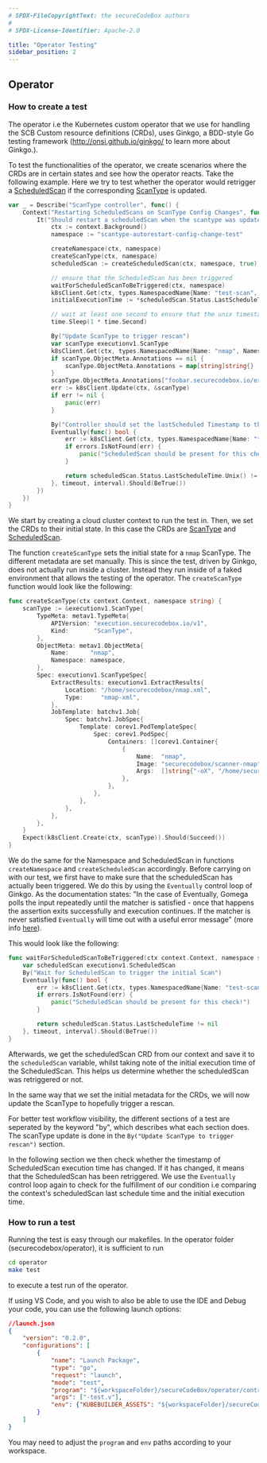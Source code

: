 ```yaml
---
# SPDX-FileCopyrightText: the secureCodeBox authors
#
# SPDX-License-Identifier: Apache-2.0

title: "Operator Testing"
sidebar_position: 2
---
```

## Operator

### How to create a test
The operator i.e the Kubernetes custom operator that we use for handling the SCB Custom resource definitions (CRDs), uses Ginkgo, a BDD-style Go testing framework (http://onsi.github.io/ginkgo/ to learn more about Ginkgo.).

To test the functionalities of the operator, we create scenarios where the CRDs are in certain states and see how the operator reacts.
Take the following example. Here we try to test whether the operator would retrigger a [ScheduledScan](/docs/api/crds/scheduled-scan) if the corresponding [ScanType](/docs/api/crds/scan-type) is updated.

```go
var _ = Describe("ScanType controller", func() {
	Context("Restarting ScheduledScans on ScanType Config Changes", func() {
		It("Should restart a scheduledScan when the scantype was update", func() {
			ctx := context.Background()
			namespace := "scantype-autorestart-config-change-test"

			createNamespace(ctx, namespace)
			createScanType(ctx, namespace)
			scheduledScan := createScheduledScan(ctx, namespace, true)

			// ensure that the ScheduledScan has been triggered
			waitForScheduledScanToBeTriggered(ctx, namespace)
			k8sClient.Get(ctx, types.NamespacedName{Name: "test-scan", Namespace: namespace}, &scheduledScan)
			initialExecutionTime := *scheduledScan.Status.LastScheduleTime

			// wait at least one second to ensure that the unix timestamps are at least one second apart.
			time.Sleep(1 * time.Second)

			By("Update ScanType to trigger rescan")
			var scanType executionv1.ScanType
			k8sClient.Get(ctx, types.NamespacedName{Name: "nmap", Namespace: namespace}, &scanType)
			if scanType.ObjectMeta.Annotations == nil {
				scanType.ObjectMeta.Annotations = map[string]string{}
			}
			scanType.ObjectMeta.Annotations["foobar.securecodebox.io/example"] = "barfoo"
			err := k8sClient.Update(ctx, &scanType)
			if err != nil {
				panic(err)
			}

			By("Controller should set the lastScheduled Timestamp to the past to force a re-scan")
			Eventually(func() bool {
				err := k8sClient.Get(ctx, types.NamespacedName{Name: "test-scan", Namespace: namespace}, &scheduledScan)
				if errors.IsNotFound(err) {
					panic("ScheduledScan should be present for this check!")
				}

				return scheduledScan.Status.LastScheduleTime.Unix() != initialExecutionTime.Unix()
			}, timeout, interval).Should(BeTrue())
		})
	})
}    
```
We start by creating a cloud cluster context to run the test in. Then, we set the CRDs to their initial state. In this case the CRDs are [ScanType](/docs/api/crds/scan-type) and [ScheduledScan](/docs/api/crds/scheduled-scan).

The function `createScanType` sets the initial state for a `nmap` ScanType. The different metadata are set manually. This is since the test, driven by Ginkgo, does not actually run inside a cluster. Instead they run inside of a faked environment that allows the testing of the operator. The `createScanType` function would look like the following:

```go
func createScanType(ctx context.Context, namespace string) {
	scanType := &executionv1.ScanType{
		TypeMeta: metav1.TypeMeta{
			APIVersion: "execution.securecodebox.io/v1",
			Kind:       "ScanType",
		},
		ObjectMeta: metav1.ObjectMeta{
			Name:      "nmap",
			Namespace: namespace,
		},
		Spec: executionv1.ScanTypeSpec{
			ExtractResults: executionv1.ExtractResults{
				Location: "/home/securecodebox/nmap.xml",
				Type:     "nmap-xml",
			},
			JobTemplate: batchv1.Job{
				Spec: batchv1.JobSpec{
					Template: corev1.PodTemplateSpec{
						Spec: corev1.PodSpec{
							Containers: []corev1.Container{
								{
									Name:  "nmap",
									Image: "securecodebox/scanner-nmap",
									Args:  []string{"-oX", "/home/securecodebox/nmap.xml"},
								},
							},
						},
					},
				},
			},
		},
	}
	Expect(k8sClient.Create(ctx, scanType)).Should(Succeed())
}
```
We do the same for the Namespace and ScheduledScan in functions `createNamespace` and `createScheduledScan` accordingly.
Before carrying on with our test, we first have to make sure that the scheduledScan has actually been triggered.
We do this by using the `Eventually` control loop of Ginkgo. As the documentation states: "In the case of Eventually, Gomega polls the input repeatedly until the matcher is satisfied - once that happens the assertion exits successfully and execution continues. If the matcher is never satisfied `Eventually` will time out with a useful error message" (more info [here](https://onsi.github.io/ginkgo/#patterns-for-asynchronous-testing)).

This would look like the following:

```go
func waitForScheduledScanToBeTriggered(ctx context.Context, namespace string) {
	var scheduledScan executionv1.ScheduledScan
	By("Wait for ScheduledScan to trigger the initial Scan")
	Eventually(func() bool {
		err := k8sClient.Get(ctx, types.NamespacedName{Name: "test-scan", Namespace: namespace}, &scheduledScan)
		if errors.IsNotFound(err) {
			panic("ScheduledScan should be present for this check!")
		}

		return scheduledScan.Status.LastScheduleTime != nil
	}, timeout, interval).Should(BeTrue())
}
```
Afterwards, we get the scheduledScan CRD from our context and save it to the `scheduledScan` variable, whilst taking note of the initial execution time of the ScheduledScan. This helps us determine whether the scheduledScan was retriggered or not.


In the same way that we set the initial metadata for the CRDs, we will now update the ScanType to hopefully trigger a rescan.

For better test workflow visibility, the different sections of a test are seperated by the keyword "by", which describes what each section does. The scanType update is done in the `By("Update ScanType to trigger rescan")` section.

In the following section we then check whether the timestamp of ScheduledScan execution time has changed. If it has changed, it means that the ScheduledScan has been retriggered.
We use the `Eventually` control loop again to check for the fulfillment of our condition i.e comparing the context's scheduledScan last schedule time and the initial execution time.

### How to run a test

Running the test is easy through our makefiles. In the operator folder (securecodebox/operator), it is sufficient to run 
```bash
cd operator
make test
```
to execute a test run of the operator.

If using VS Code, and you wish to also be able to use the IDE and Debug your code, you can use the following launch options:

```json
//launch.json
{
    "version": "0.2.0",
    "configurations": [
        {
            "name": "Launch Package",
            "type": "go",
            "request": "launch",
            "mode": "test",
            "program": "${workspaceFolder}/secureCodeBox/operator/controllers/execution",
            "args": ["-test.v"],
            "env": {"KUBEBUILDER_ASSETS": "${workspaceFolder}/secureCodeBox/operator/testbin/bin"}
        }
    ]
}
```
You may need to adjust the `program` and `env` paths according to your workspace. 